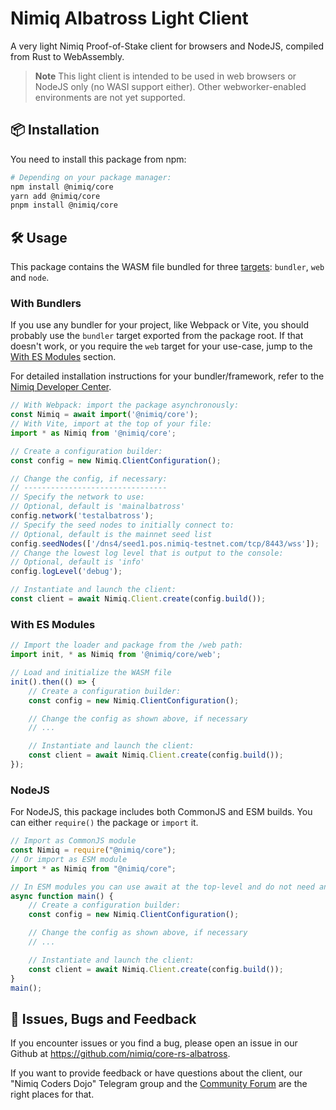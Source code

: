 # Nimiq Albatross Light Client

A very light Nimiq Proof-of-Stake client for browsers and NodeJS, compiled from Rust to WebAssembly.

> **Note**
> This light client is intended to be used in web browsers or NodeJS only (no WASI support either). Other webworker-enabled environments are not yet supported.

## 📦 Installation

You need to install this package from npm:

```sh
# Depending on your package manager:
npm install @nimiq/core
yarn add @nimiq/core
pnpm install @nimiq/core
```

## 🛠️ Usage

This package contains the WASM file bundled for three [targets](https://rustwasm.github.io/wasm-pack/book/commands/build.html#target): `bundler`, `web` and `node`.

### With Bundlers

If you use any bundler for your project, like Webpack or Vite, you should probably use the `bundler` target exported from the package root. If that doesn't work, or you require the `web` target for your use-case, jump to the [With ES Modules](#with-es-modules) section.

For detailed installation instructions for your bundler/framework, refer to the [Nimiq Developer Center](https://www.nimiq.com/developers/build/web-client/installation).

```js
// With Webpack: import the package asynchronously:
const Nimiq = await import('@nimiq/core');
// With Vite, import at the top of your file:
import * as Nimiq from '@nimiq/core';

// Create a configuration builder:
const config = new Nimiq.ClientConfiguration();

// Change the config, if necessary:
// --------------------------------
// Specify the network to use:
// Optional, default is 'mainalbatross'
config.network('testalbatross');
// Specify the seed nodes to initially connect to:
// Optional, default is the mainnet seed list
config.seedNodes(['/dns4/seed1.pos.nimiq-testnet.com/tcp/8443/wss']);
// Change the lowest log level that is output to the console:
// Optional, default is 'info'
config.logLevel('debug');

// Instantiate and launch the client:
const client = await Nimiq.Client.create(config.build());
```

### With ES Modules

```js
// Import the loader and package from the /web path:
import init, * as Nimiq from '@nimiq/core/web';

// Load and initialize the WASM file
init().then(() => {
    // Create a configuration builder:
    const config = new Nimiq.ClientConfiguration();

    // Change the config as shown above, if necessary
    // ...

    // Instantiate and launch the client:
    const client = await Nimiq.Client.create(config.build());
});
```

### NodeJS

For NodeJS, this package includes both CommonJS and ESM builds. You can either `require()` the package or `import` it.

```js
// Import as CommonJS module
const Nimiq = require("@nimiq/core");
// Or import as ESM module
import * as Nimiq from "@nimiq/core";

// In ESM modules you can use await at the top-level and do not need an async wrapper function.
async function main() {
    // Create a configuration builder:
    const config = new Nimiq.ClientConfiguration();

    // Change the config as shown above, if necessary
    // ...

    // Instantiate and launch the client:
    const client = await Nimiq.Client.create(config.build());
}
main();
```

## 🐛 Issues, Bugs and Feedback

If you encounter issues or you find a bug, please open an issue in our Github at https://github.com/nimiq/core-rs-albatross.

If you want to provide feedback or have questions about the client, our "Nimiq Coders Dojo" Telegram group and the [Community Forum](https://forum.nimiq.community/) are the right places for that.
